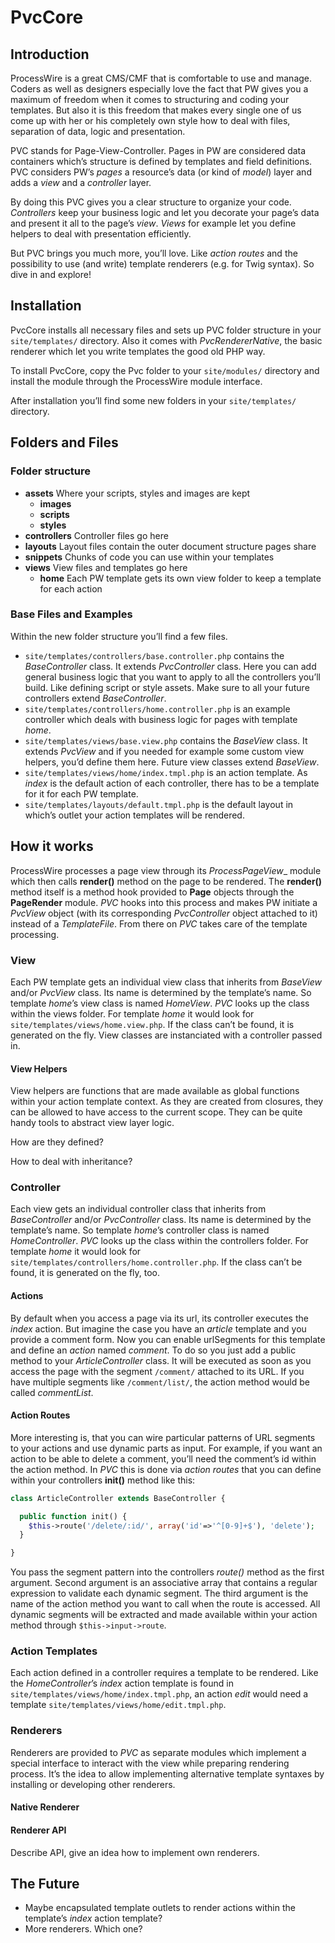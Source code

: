 # PvcCore

## Introduction

ProcessWire is a great CMS/CMF that is comfortable to use and manage. Coders as well as designers especially love the fact that PW gives you a maximum of freedom when it comes to structuring and coding your templates. But also it is this freedom that makes every single one of us come up with her or his completely own style how to deal with files, separation of data, logic and presentation.

PVC stands for Page-View-Controller. Pages in PW are considered data containers which’s structure is defined by templates and field definitions. PVC considers PW’s _pages_ a resource’s data (or kind of _model_) layer and adds a _view_ and a _controller_ layer.

By doing this PVC gives you a clear structure to organize your code. _Controllers_ keep your business logic and let you decorate your page’s data and present it all to the page’s _view_. _Views_ for example let you define helpers to deal with presentation efficiently.

But PVC brings you much more, you’ll love. Like _action routes_ and the possibility to use (and write) template renderers (e.g. for Twig syntax). So dive in and explore!

## Installation
PvcCore installs all necessary files and sets up PVC folder structure in your ```site/templates/``` directory. Also it comes with _PvcRendererNative_, the basic renderer which let you write templates the good old PHP way.

To install PvcCore, copy the Pvc folder to your ```site/modules/``` directory and install the module through the ProcessWire module interface.

After installation you’ll find some new folders in your ```site/templates/``` directory.

## Folders and Files

### Folder structure

* __assets__ Where your scripts, styles and images are kept
  * __images__
  * __scripts__
  * __styles__
* __controllers__ Controller files go here
* __layouts__ Layout files contain the outer document structure pages share
* __snippets__ Chunks of code you can use within your templates
* __views__ View files and templates go here
  * __home__ Each PW template gets its own view folder to keep a template for each action

### Base Files and Examples

Within the new folder structure you’ll find a few files.

* ```site/templates/controllers/base.controller.php``` contains the _BaseController_ class. It extends _PvcController_ class. Here you can add general business logic that you want to apply to all the controllers you’ll build. Like defining script or style assets. Make sure to all your future controllers extend _BaseController_.
* ```site/templates/controllers/home.controller.php``` is an example controller which deals with business logic for pages with template _home_.
* ```site/templates/views/base.view.php``` contains the _BaseView_ class. It extends _PvcView_ and if you needed for example some custom view helpers, you’d define them here. Future view classes extend _BaseView_.
* ```site/templates/views/home/index.tmpl.php``` is an action template. As _index_ is the default action of each controller, there has to be a template for it for each PW template.
* ```site/templates/layouts/default.tmpl.php``` is the default layout in which’s outlet your action templates will be rendered.

## How it works
ProcessWire processes a page view through its _ProcessPageView__ module which then calls __render()__ method on the page to be rendered. The __render()__ method itself is a method hook provided to __Page__ objects through the __PageRender__ module. _PVC_ hooks into this process and makes PW initiate a _PvcView_ object (with its corresponding _PvcController_ object attached to it) instead of a _TemplateFile_. From there on _PVC_ takes care of the template processing.

### View
Each PW template gets an individual view class that inherits from _BaseView_ and/or _PvcView_ class. Its name is determined by the template’s name. So template _home_’s view class is named _HomeView_. _PVC_ looks up the class within the views folder. For template _home_ it would look for ```site/templates/views/home.view.php```. If the class can’t be found, it is generated on the fly. View classes are instanciated with a controller passed in.

#### View Helpers
View helpers are functions that are made available as global functions within your action template context. As they are created from closures, they can be allowed to have access to the current scope. They can be quite handy tools to abstract view layer logic.

How are they defined?

How to deal with inheritance?

### Controller
Each view gets an individual controller class that inherits from _BaseController_ and/or _PvcController_ class. Its name is determined by the template’s name. So template _home_’s controller class is named _HomeController_. _PVC_ looks up the class within the controllers folder. For template _home_ it would look for ```site/templates/controllers/home.controller.php```. If the class can’t be found, it is generated on the fly, too.

#### Actions
By default when you access a page via its url, its controller executes the _index_ action. But imagine the case you have an _article_ template and you provide a comment form. Now you can enable urlSegments for this template and define an _action_ named _comment_. To do so you just add a public method to your _ArticleController_ class. It will be executed as soon as you access the page with the segment ```/comment/``` attached to its URL. If you have multiple segments like ```/comment/list/```, the action method would be called _commentList_.

#### Action Routes
More interesting is, that you can wire particular patterns of URL segments to your actions and use dynamic parts as input. For example, if you want an action to be able to delete a comment, you’ll need the comment’s id within the action method.
In _PVC_ this is done via _action routes_ that you can define within your controllers __init()__ method like this:

```php
class ArticleController extends BaseController {

  public function init() {
    $this->route('/delete/:id/', array('id'=>'^[0-9]+$'), 'delete');
  }

}
```
You pass the segment pattern into the controllers _route()_ method as the first argument. Second argument is an associative array that contains a regular expression to validate each dynamic segment. The third argument is the name of the action method you want to call when the route is accessed. All dynamic segments will be extracted and made available within your action method through ```$this->input->route```.

### Action Templates
Each action defined in a controller requires a template to be rendered. Like the _HomeController_’s _index_ action template is found in ```site/templates/views/home/index.tmpl.php```, an action _edit_ would need a template ```site/templates/views/home/edit.tmpl.php```.

### Renderers
Renderers are provided to _PVC_ as separate modules which implement a special interface to interact with the view while preparing rendering process. It’s the idea to allow implementing alternative template syntaxes by installing or developing other renderers.

#### Native Renderer

#### Renderer API
Describe API, give an idea how to implement own renderers.

## The Future
* Maybe encapsulated template outlets to render actions within the template’s _index_ action template?
* More renderers. Which one?
